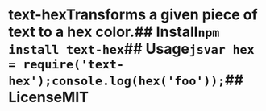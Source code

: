# text-hexTransforms a given piece of text to a hex color.## Install```npm install text-hex```## Usage```jsvar hex = require('text-hex');console.log(hex('foo'));```## LicenseMIT
